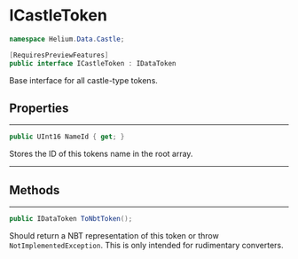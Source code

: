 # ICastleToken

~~~cs
namespace Helium.Data.Castle;

[RequiresPreviewFeatures]
public interface ICastleToken : IDataToken
~~~

Base interface for all castle-type tokens.

## Properties

---

~~~cs
public UInt16 NameId { get; }
~~~

Stores the ID of this tokens name in the root array.

---

## Methods

---

~~~cs
public IDataToken ToNbtToken();
~~~

Should return a NBT representation of this token or throw `NotImplementedException`. This is only intended for rudimentary converters.